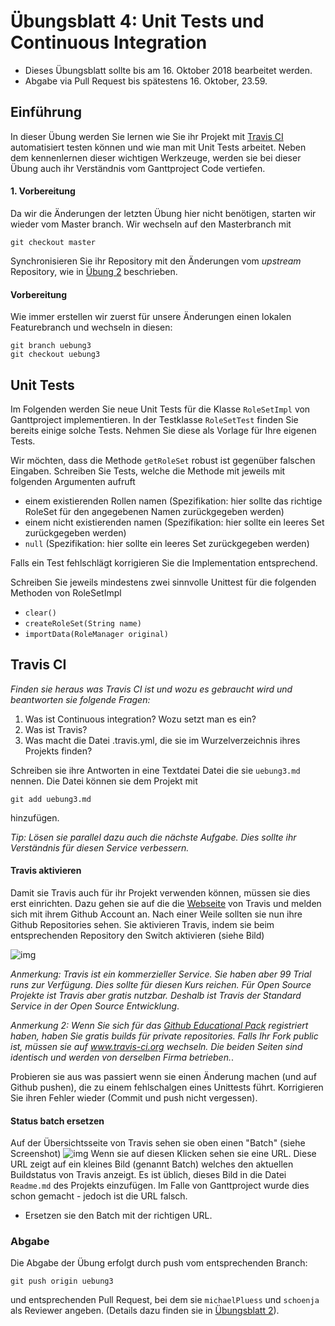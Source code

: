# Übungsblatt 4: Unit Tests und Continuous Integration

* Dieses Übungsblatt sollte bis am 16. Oktober 2018 bearbeitet werden.  
* Abgabe via Pull Request bis spätestens 16. Oktober, 23.59.

## Einführung

In dieser Übung werden Sie lernen wie Sie ihr Projekt mit [Travis CI](https://www.travis-ci.com) automatisiert testen können und wie man mit Unit Tests arbeitet. 
Neben dem kennenlernen dieser wichtigen Werkzeuge, werden sie bei dieser Übung auch ihr Verständnis vom Ganttproject Code vertiefen. 


#### 1. Vorbereitung

Da wir die &Auml;nderungen der letzten &Uuml;bung hier nicht ben&ouml;tigen, starten wir wieder vom Master branch. Wir wechseln auf den Masterbranch mit 
```
git checkout master
```

Synchronisieren Sie ihr Repository mit den Änderungen vom *upstream* Repository, wie in [Übung 2](../../week2/exercises/practical-exercises.html) beschrieben.



#### Vorbereitung
Wie immer erstellen wir zuerst f&uuml;r unsere &Auml;nderungen einen lokalen Featurebranch und wechseln in diesen:

```
git branch uebung3     
git checkout uebung3
```


## Unit Tests

Im Folgenden werden Sie neue Unit Tests für die Klasse ```RoleSetImpl``` von Ganttproject implementieren. In der Testklasse ```RoleSetTest``` finden Sie bereits
einige solche Tests. Nehmen Sie diese als Vorlage für Ihre eigenen Tests.

Wir möchten, dass die Methode ```getRoleSet``` robust ist gegenüber falschen Eingaben. Schreiben Sie Tests, welche die Methode mit jeweils mit folgenden Argumenten aufruft
* einem existierenden Rollen namen (Spezifikation: hier sollte das richtige RoleSet für den angegebenen Namen zurückgegeben werden)
* einem nicht existierenden namen (Spezifikation: hier sollte ein leeres Set zurückgegeben werden)
* ```null``` (Spezifikation: hier sollte ein leeres Set zurückgegeben werden)

Falls ein Test fehlschlägt korrigieren Sie die Implementation entsprechend. 

Schreiben Sie jeweils mindestens zwei sinnvolle Unittest für die folgenden Methoden von RoleSetImpl 

* ```clear()```
* ```createRoleSet(String name)```
* ```importData(RoleManager original)```


## Travis CI

*Finden sie heraus was Travis CI ist und wozu es gebraucht wird und beantworten sie folgende Fragen:*

1. Was ist Continuous integration? Wozu setzt man es ein?
2. Was ist Travis?
3. Was macht die Datei .travis.yml, die sie im Wurzelverzeichnis ihres Projekts finden?

Schreiben sie ihre Antworten in eine Textdatei Datei die sie ```uebung3.md``` nennen. Die Datei k&ouml;nnen sie dem Projekt mit
```
git add uebung3.md
```
hinzuf&uuml;gen. 

*Tip: Lösen sie parallel dazu auch die nächste Aufgabe. Dies sollte ihr Verständnis für diesen Service verbessern.*


#### Travis aktivieren

Damit sie Travis auch f&uuml;r ihr Projekt verwenden k&ouml;nnen, m&uuml;ssen sie dies erst einrichten. Dazu gehen sie auf die die [Webseite](https://www.travis-ci.com) von Travis und melden sich mit ihrem Github Account an. Nach einer Weile sollten sie nun ihre Github Repositories sehen. Sie aktivieren Travis, indem sie beim entsprechenden Repository den Switch aktivieren (siehe Bild)


![img](images/travis.png)

*Anmerkung: Travis ist ein kommerzieller Service. Sie haben aber 99 Trial runs zur Verfügung. Dies sollte für diesen Kurs reichen. Für Open Source Projekte ist Travis aber gratis nutzbar. Deshalb ist Travis der Standard Service in der Open Source Entwicklung*.

*Anmerkung 2: Wenn Sie sich für das [Github Educational Pack](https://education.github.com/pack) registriert haben, haben Sie gratis builds für private repositories. Falls Ihr Fork public ist, müssen sie auf www.travis-ci.org wechseln. Die beiden Seiten sind identisch und werden von derselben Firma betrieben.*.

Probieren sie aus was passiert wenn sie einen Änderung machen (und auf Github pushen), die zu einem fehlschalgen eines Unittests führt. Korrigieren Sie ihren Fehler wieder (Commit und push nicht vergessen).

#### Status batch ersetzen
Auf der &Uuml;bersichtsseite von Travis sehen sie oben einen "Batch" (siehe Screenshot)
![img](images/travis-batch.png)
Wenn sie auf diesen Klicken sehen sie eine URL. Diese URL zeigt auf ein kleines Bild (genannt Batch) welches den aktuellen Buildstatus von Travis anzeigt. 
Es ist &uuml;blich, dieses Bild in die Datei ```Readme.md``` des Projekts einzuf&uuml;gen. Im Falle von Ganttproject wurde dies schon gemacht - jedoch ist die URL falsch. 

* Ersetzen sie den Batch mit der richtigen URL. 



### Abgabe
Die Abgabe der Übung erfolgt durch push vom entsprechenden Branch: 
```
git push origin uebung3
``` 
und entsprechenden Pull Request, bei dem sie 
 ```michaelPluess``` und ```schoenja``` als Reviewer angeben.
(Details dazu finden sie in [&Uuml;bungsblatt 2](https://unibas-sweng.github.io/software-engineering/week2/practical-exercises.html)).
 

 
